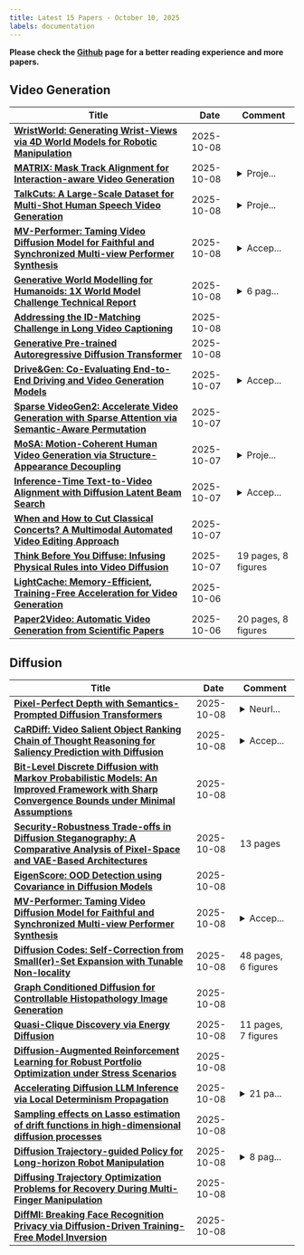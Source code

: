 ```yaml
---
title: Latest 15 Papers - October 10, 2025
labels: documentation
---
```

**Please check the [Github](https://github.com/zezhishao/MTS_Daily_ArXiv) page for a better reading experience and more papers.**

## Video Generation
| **Title** | **Date** | **Comment** |
| --- | --- | --- |
| **[WristWorld: Generating Wrist-Views via 4D World Models for Robotic Manipulation](http://arxiv.org/abs/2510.07313v1)** | 2025-10-08 |  |
| **[MATRIX: Mask Track Alignment for Interaction-aware Video Generation](http://arxiv.org/abs/2510.07310v1)** | 2025-10-08 | <details><summary>Proje...</summary><p>Project Page is available at: https://cvlab-kaist.github.io/MATRIX/</p></details> |
| **[TalkCuts: A Large-Scale Dataset for Multi-Shot Human Speech Video Generation](http://arxiv.org/abs/2510.07249v1)** | 2025-10-08 | <details><summary>Proje...</summary><p>Project page: https://talkcuts.github.io/</p></details> |
| **[MV-Performer: Taming Video Diffusion Model for Faithful and Synchronized Multi-view Performer Synthesis](http://arxiv.org/abs/2510.07190v1)** | 2025-10-08 | <details><summary>Accep...</summary><p>Accepted by SIGGRAPH Asia 2025 conference track</p></details> |
| **[Generative World Modelling for Humanoids: 1X World Model Challenge Technical Report](http://arxiv.org/abs/2510.07092v1)** | 2025-10-08 | <details><summary>6 pag...</summary><p>6 pages, 3 figures, 1X world model challenge technical report</p></details> |
| **[Addressing the ID-Matching Challenge in Long Video Captioning](http://arxiv.org/abs/2510.06973v1)** | 2025-10-08 |  |
| **[Generative Pre-trained Autoregressive Diffusion Transformer](http://arxiv.org/abs/2505.07344v5)** | 2025-10-08 |  |
| **[Drive&Gen: Co-Evaluating End-to-End Driving and Video Generation Models](http://arxiv.org/abs/2510.06209v1)** | 2025-10-07 | <details><summary>Accep...</summary><p>Accepted by IROS 2025</p></details> |
| **[Sparse VideoGen2: Accelerate Video Generation with Sparse Attention via Semantic-Aware Permutation](http://arxiv.org/abs/2505.18875v3)** | 2025-10-07 |  |
| **[MoSA: Motion-Coherent Human Video Generation via Structure-Appearance Decoupling](http://arxiv.org/abs/2508.17404v2)** | 2025-10-07 | <details><summary>Proje...</summary><p>Project: https://hywang2002.github.io/MoSA</p></details> |
| **[Inference-Time Text-to-Video Alignment with Diffusion Latent Beam Search](http://arxiv.org/abs/2501.19252v3)** | 2025-10-07 | <details><summary>Accep...</summary><p>Accepted to NeurIPS2025. Website: https://sites.google.com/view/t2v-dlbs and Code: https://github.com/shim0114/T2V-Diffusion-Search</p></details> |
| **[When and How to Cut Classical Concerts? A Multimodal Automated Video Editing Approach](http://arxiv.org/abs/2510.05661v1)** | 2025-10-07 |  |
| **[Think Before You Diffuse: Infusing Physical Rules into Video Diffusion](http://arxiv.org/abs/2505.21653v3)** | 2025-10-07 | 19 pages, 8 figures |
| **[LightCache: Memory-Efficient, Training-Free Acceleration for Video Generation](http://arxiv.org/abs/2510.05367v1)** | 2025-10-06 |  |
| **[Paper2Video: Automatic Video Generation from Scientific Papers](http://arxiv.org/abs/2510.05096v1)** | 2025-10-06 | 20 pages, 8 figures |

## Diffusion
| **Title** | **Date** | **Comment** |
| --- | --- | --- |
| **[Pixel-Perfect Depth with Semantics-Prompted Diffusion Transformers](http://arxiv.org/abs/2510.07316v1)** | 2025-10-08 | <details><summary>NeurI...</summary><p>NeurIPS 2025. Project page: https://pixel-perfect-depth.github.io/</p></details> |
| **[CaRDiff: Video Salient Object Ranking Chain of Thought Reasoning for Saliency Prediction with Diffusion](http://arxiv.org/abs/2408.12009v2)** | 2025-10-08 | <details><summary>Accep...</summary><p>Accepted to AAAI 2025</p></details> |
| **[Bit-Level Discrete Diffusion with Markov Probabilistic Models: An Improved Framework with Sharp Convergence Bounds under Minimal Assumptions](http://arxiv.org/abs/2502.07939v2)** | 2025-10-08 |  |
| **[Security-Robustness Trade-offs in Diffusion Steganography: A Comparative Analysis of Pixel-Space and VAE-Based Architectures](http://arxiv.org/abs/2510.07219v1)** | 2025-10-08 | 13 pages |
| **[EigenScore: OOD Detection using Covariance in Diffusion Models](http://arxiv.org/abs/2510.07206v1)** | 2025-10-08 |  |
| **[MV-Performer: Taming Video Diffusion Model for Faithful and Synchronized Multi-view Performer Synthesis](http://arxiv.org/abs/2510.07190v1)** | 2025-10-08 | <details><summary>Accep...</summary><p>Accepted by SIGGRAPH Asia 2025 conference track</p></details> |
| **[Diffusion Codes: Self-Correction from Small(er)-Set Expansion with Tunable Non-locality](http://arxiv.org/abs/2510.07179v1)** | 2025-10-08 | 48 pages, 6 figures |
| **[Graph Conditioned Diffusion for Controllable Histopathology Image Generation](http://arxiv.org/abs/2510.07129v1)** | 2025-10-08 |  |
| **[Quasi-Clique Discovery via Energy Diffusion](http://arxiv.org/abs/2508.04174v2)** | 2025-10-08 | 11 pages, 7 figures |
| **[Diffusion-Augmented Reinforcement Learning for Robust Portfolio Optimization under Stress Scenarios](http://arxiv.org/abs/2510.07099v1)** | 2025-10-08 |  |
| **[Accelerating Diffusion LLM Inference via Local Determinism Propagation](http://arxiv.org/abs/2510.07081v1)** | 2025-10-08 | <details><summary>21 pa...</summary><p>21 pages, 4 figures. Under review</p></details> |
| **[Sampling effects on Lasso estimation of drift functions in high-dimensional diffusion processes](http://arxiv.org/abs/2408.08638v4)** | 2025-10-08 |  |
| **[Diffusion Trajectory-guided Policy for Long-horizon Robot Manipulation](http://arxiv.org/abs/2502.10040v2)** | 2025-10-08 | <details><summary>8 pag...</summary><p>8 pages, 5 figures, accepted to IEEE Robotics and Automation Letters (RAL)</p></details> |
| **[Diffusing Trajectory Optimization Problems for Recovery During Multi-Finger Manipulation](http://arxiv.org/abs/2510.07030v1)** | 2025-10-08 |  |
| **[DiffMI: Breaking Face Recognition Privacy via Diffusion-Driven Training-Free Model Inversion](http://arxiv.org/abs/2504.18015v3)** | 2025-10-08 |  |

